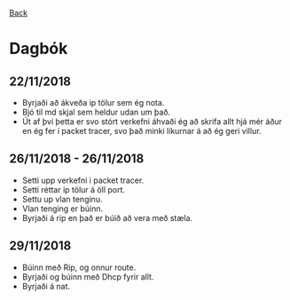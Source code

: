 [Back](../)

# Dagbók

## 22/11/2018

- Byrjaði að ákveða ip tölur sem ég nota.
- Bjó til md skjal sem heldur udan um það.
- Út af því þetta er svo stórt verkefni áhvaði ég að skrifa allt hjá mér áður en ég fer í packet tracer, svo það minki líkurnar á að ég geri villur.


## 26/11/2018 - 26/11/2018

- Setti upp verkefni i packet tracer.
- Setti réttar ip tölur á öll port.
- Settu up vlan tenginu.
- Vlan tenging er búinn.
- Byrjaði á rip en það er búið að vera með stæla.

## 29/11/2018

- Búinn með Rip, og onnur route.
- Byrjaði og búinn með Dhcp fyrir allt.
- Byrjaði á nat.

